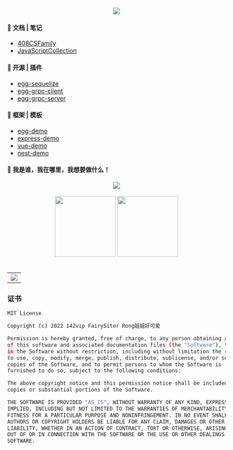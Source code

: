 

[//]: # (参考地址：https://readme-typing-svg.herokuapp.com/demo/)
<h1 align="center">
  <a href="https://sunguoqi.com/">
    <img src="https://readme-typing-svg.herokuapp.com?size=18&width=500&lines=%40142vip%2C+Rong%E5%A7%90%E5%A7%90%E5%A5%BD%E5%8F%AF%E7%88%B1;If+you+have+a+dream%2C+you+have+to+defend+it!">
  </a>
</h1>


#### 💪 文档 | 笔记

- [408CSFamily](https://github.com/mmdapl/408CSFamily)
- [JavaScriptCollection](https://github.com/142vip/JavaScriptCollection)


#### 🧠 开源 | 插件

- [egg-sequelize](https://github.com/142vip/egg-sequelize)
- [egg-grpc-client](https://github.com/142vip/egg-grpc-client)
- [egg-grpc-server](https://github.com/142vip/egg-grpc-server)

#### 🧰 框架 | 模板

- [egg-demo](https://github.com/142vip/egg-demo)
- [express-demo](https://github.com/142vip/express-demo)
- [vue-demo](https://github.com/142vip/vue-demo)
- [nest-demo](https://github.com/142vip/nest-demo)
  



#### 🚀 我是谁，我在哪里，我想要做什么！


[//]: # (<div align="center">)

[//]: # (  <img align="center" src="https://github-readme-streak-stats.herokuapp.com/?user=mmdapl&theme=dark&hide_border=true" />)

[//]: # (</div>)

[//]: # (<br>)




<!-- GitHub奖杯🏆 -->
<div align="center"><img  src="https://github-profile-trophy.vercel.app/?username=mmdapl&theme=gruvbox&row=1&column=6&no-frame=true&no-bg=true" /></div>
<br>

<!-- GitHub数据统计 -->
<div align="center">
  <img height="140px" src="https://github-readme-stats.vercel.app/api?username=mmdapl&hide_title=true&hide_border=true&show_icons=trueline_height=21&text_color=000&icon_color=000&bg_color=0,ea6161,ffc64d,fffc4d,52fa5a&theme=graywhite" />
  <img height="140px" src="https://github-readme-stats.vercel.app/api/top-langs/?username=mmdapl&hide_title=true&hide_border=true&layout=compact&langs_count=6&text_color=000&icon_color=fff&bg_color=0,52fa5a,4dfcff,c64dff&theme=graywhite" />
</div>
<br>



<!-- GitHub Activity Graph -->
<table align="center">
  <tr>
    <td colspan="2">
      <img src="https://activity-graph.herokuapp.com/graph?username=mmdapl&theme=xcode&bg_color=FF000000&hide_border=true" />
    </td>
  </tr>
</table>



### 证书

```bash
MIT License

Copyright (c) 2022 142vip FairySiter Rong姐姐好可爱

Permission is hereby granted, free of charge, to any person obtaining a copy
of this software and associated documentation files (the "Software"), to deal
in the Software without restriction, including without limitation the rights
to use, copy, modify, merge, publish, distribute, sublicense, and/or sell
copies of the Software, and to permit persons to whom the Software is
furnished to do so, subject to the following conditions:

The above copyright notice and this permission notice shall be included in all
copies or substantial portions of the Software.

THE SOFTWARE IS PROVIDED "AS IS", WITHOUT WARRANTY OF ANY KIND, EXPRESS OR
IMPLIED, INCLUDING BUT NOT LIMITED TO THE WARRANTIES OF MERCHANTABILITY,
FITNESS FOR A PARTICULAR PURPOSE AND NONINFRINGEMENT. IN NO EVENT SHALL THE
AUTHORS OR COPYRIGHT HOLDERS BE LIABLE FOR ANY CLAIM, DAMAGES OR OTHER
LIABILITY, WHETHER IN AN ACTION OF CONTRACT, TORT OR OTHERWISE, ARISING FROM,
OUT OF OR IN CONNECTION WITH THE SOFTWARE OR THE USE OR OTHER DEALINGS IN THE
SOFTWARE.
```

